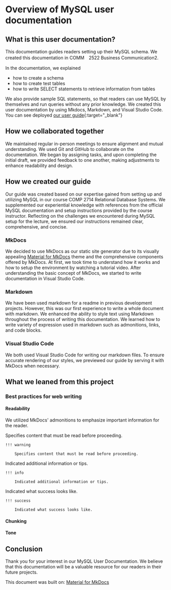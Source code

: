 # Overview of MySQL user documentation

## What is this user documentation?
This documentation guides readers setting up their MySQL schema. We created this documentation in COMM　2522 Business Communication2.

In the documentation, we explained
- how to create a schema
- how to create test tables
- how to write SELECT statements to retrieve information from tables 

We also provide sample SQL statements, so that readers can use MySQL by themselves and run queries without any prior knowledge.
We created this user documentation by using Mkdocs, Markdown, and Visual Studio Code.
You can see deployed [our user guide](https://miryeong1235.github.io/COMM2216-user-guide/){:target="_blank"}


## How we collaborated together

We maintained regular in-person meetings to ensure alignment and mutual understanding.
We used Git and GitHub to collaborate on the documentation. We began by assigning tasks, and upon completing the initial draft, we provided feedback to one another, making adjustments to enhance readability and design.


## How we created our guide

Our guide was created based on our expertise gained from setting up and utilizing MySQL in our course COMP 2714 Relational Database Systems. 
We supplemented our experiential knowledge with references from the official MySQL documentation and setup instructions provided by the course instructor. 
Reflecting on the challenges we encountered during MySQL setup for the lecture, we ensured our instructions remained clear, comprehensive, and concise.


### MkDocs

We decided to use MkDocs as our static site generator due to its visually appealing [Material for MkDocs](https://github.com/squidfunk/mkdocs-material) theme and the comprehensive components offered by MkDocs. At first, we took time to understand how it works and how to setup the environment by watching a tutorial video. After understanding the basic concept of MkDocs, we started to write documentation in Visual Studio Code.


### Markdown

We have been used markdown for a readme in previous development projects. However, this was our first experience to write a whole document with markdown.
We enhanced the ability to style text using Markdown throughout the process of writing this documentation. We learned how to write variety of expression used in markdown such as admonitions, links, and code blocks.


### Visual Studio Code

We both used Visual Studio Code for writing our markdown files. 
To ensure accurate rendering of our styles, we previewed our guide by serving it with MkDocs when necessary.

## What we leaned from this project
### Best practices for web writing
<!-- write later -->


#### Readability
<!-- write later -->


We utilized MkDocs' admonitions to emphasize important information for the reader.

Specifies content that must be read before proceeding. 

    !!! warning

        Specifies content that must be read before proceeding. 

Indicated additional information or tips.

    !!! info

        Indicated additional information or tips.

Indicated what success looks like.

    !!! success

        Indicated what success looks like.


#### Chunking
<!-- write later -->


#### Tone
<!-- write later -->


## Conclusion
<!-- write later -->



Thank you for your interest in our MySQL User Documentation. We believe that this documentation will be a valuable resource for our readers in their future projects.

This document was built on: [Material for MkDocs](https://github.com/squidfunk/mkdocs-material)
